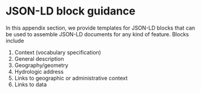 # JSON-LD block guidance

In this appendix section, we provide templates for JSON-LD blocks that can be used to assemble JSON-LD documents for any kind of feature. Blocks include

1. Context (vocabulary specification)
2. General description
3. Geography/geometry
4. Hydrologic address
5. Links to geographic or administrative context
6. Links to data